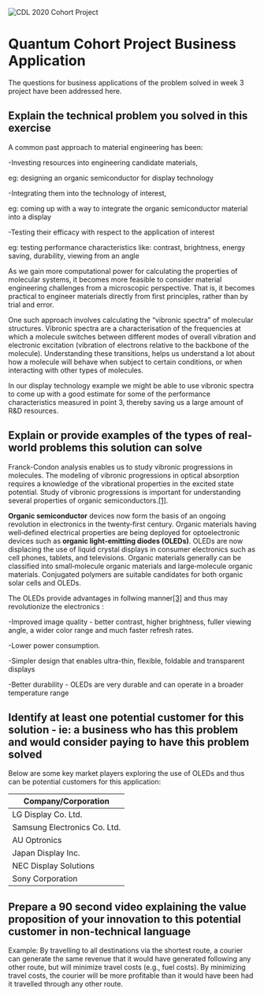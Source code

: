 ![CDL 2020 Cohort Project](../figures/CDL_logo.jpg)
# Quantum Cohort Project Business Application

The questions for business applications of the problem solved in week 3 project have been addressed here.

## Explain the technical problem you solved in this exercise

A common past approach to material engineering has been:

-Investing resources into engineering candidate materials,

   eg: designing an organic semiconductor for display technology

-Integrating them into the technology of interest,

   eg: coming up with a way to integrate the organic semiconductor material into a display

-Testing their efficacy with respect to the application of interest

   eg: testing performance characteristics like: contrast, brightness, energy saving, durability, viewing from an angle

As we gain more computational power for calculating the properties of molecular systems, it becomes more feasible to consider material engineering challenges from a microscopic perspective. That is, it becomes practical to engineer materials directly from first principles, rather than by trial and error.

One such approach involves calculating the “vibronic spectra” of molecular structures. Vibronic spectra are a characterisation of the frequencies at which a molecule switches between different modes of overall vibration and electronic excitation (vibration of electrons relative to the backbone of the molecule). Understanding these transitions, helps us understand a lot about how a molecule will behave when subject to certain conditions, or when interacting with other types of molecules.

In our display technology example we might be able to use vibronic spectra to come up with a good estimate for some of the performance characteristics measured in point 3, thereby saving us a large amount of R&D resources.



## Explain or provide examples of the types of real-world problems this solution can solve

Franck-Condon analysis enables us to study vibronic progressions in molecules. The modeling of vibronic progressions in optical absorption requires a knowledge of the vibrational properties in the excited state potential. Study of vibronic progressions is important for understanding several properties of organic semiconductors.[[1]](https://doi.org/10.1016/B0-12-369401-9/00658-6).

**Organic semiconductor** devices now form the basis of an ongoing revolution in electronics in the twenty‐first century. Organic materials having well‐defined electrical properties are being deployed for optoelectronic devices such as **organic light‐emitting diodes (OLEDs)**. OLEDs are now displacing the use of liquid crystal displays in consumer electronics such as cell phones, tablets, and televisions. Organic materials generally can be classified into small‐molecule organic materials and large‐molecule organic materials. Conjugated polymers are suitable candidates for both organic solar cells and OLEDs.

The OLEDs provide advantages in follwing manner[[3]](https://www.oled-info.com/oled-introduction#:~:text=An%20OLED%20display%20have%20the,flexible%2C%20foldable%20and%20transparent%20displays) and thus may revolutionize the electronics :

-Improved image quality - better contrast, higher brightness, fuller viewing angle, a wider color range and much faster refresh rates.

-Lower power consumption.

-Simpler design that enables ultra-thin, flexible, foldable and transparent displays

-Better durability - OLEDs are very durable and can operate in a broader temperature range




## Identify at least one potential customer for this solution - ie: a business who has this problem and would consider paying to have this problem solved
Below are some key market players exploring the use of OLEDs and thus can be potential customers for this application:

| Company/Corporation |  
|-|
| LG Display Co. Ltd. | 
| Samsung Electronics Co. Ltd. |
| AU Optronics | x |  
| Japan Display Inc. | x | 
| NEC Display Solutions | x | 
| Sony Corporation | x |  


## Prepare a 90 second video explaining the value proposition of your innovation to this potential customer in non-technical language

Example: By travelling to all destinations via the shortest route, a courier can generate the same revenue that it would have generated following any other route, but will minimize travel costs (e.g., fuel costs). By minimizing travel costs, the courier will be more profitable than it would have been had it travelled through any other route.
